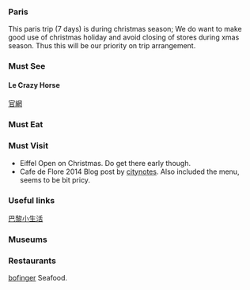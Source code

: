 ### Paris
This paris trip (7 days) is during christmas season; We do want to make good use of christmas holiday and avoid closing of stores during xmas season. Thus this will be our priority on trip arrangement.  


### Must See
#### Le Crazy Horse
[官網](http://www.lecrazyhorseparis.com/en)

### Must Eat


### Must Visit
+ Eiffel
  Open on Christmas. Do get there early though. 
+ Cafe de Flore
  2014 Blog post by [citynotes](http://citynotes.me/2014/cafedeflore). Also included the menu, seems to be bit pricy. 


### Useful links
[巴黎小生活](https://www.facebook.com/parisohlalamylifeinparis)



### Museums


### Restaurants 
[bofinger](http://www.bofingerparis.com/en/) Seafood. 

